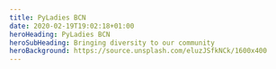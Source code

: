 ```yaml
---
title: PyLadies BCN
date: 2020-02-19T19:02:18+01:00
heroHeading: PyLadies BCN
heroSubHeading: Bringing diversity to our community
heroBackground: https://source.unsplash.com/eluzJSfkNCk/1600x400
---
```

